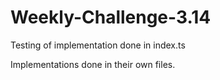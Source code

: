 # Weekly-Challenge-3.14

Testing of implementation done in index.ts

Implementations done in their own files.

